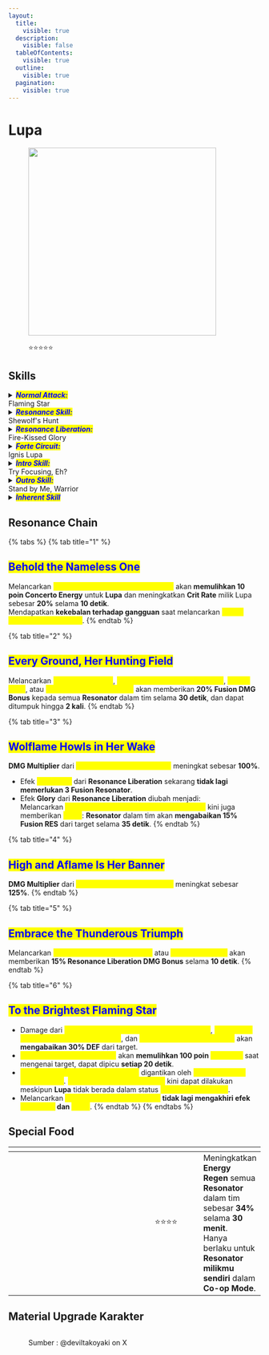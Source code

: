 ```yaml
---
layout:
  title:
    visible: true
  description:
    visible: false
  tableOfContents:
    visible: true
  outline:
    visible: true
  pagination:
    visible: true
---
```


# Lupa

<figure><img src="https://wuthering.wiki/img/rolecard_1207.png" alt="" width="375"><figcaption><p><span data-gb-custom-inline data-tag="emoji" data-code="2b50">⭐</span><span data-gb-custom-inline data-tag="emoji" data-code="2b50">⭐</span><span data-gb-custom-inline data-tag="emoji" data-code="2b50">⭐</span><span data-gb-custom-inline data-tag="emoji" data-code="2b50">⭐</span><span data-gb-custom-inline data-tag="emoji" data-code="2b50">⭐</span></p></figcaption></figure>

## Skills

<details>

<summary><em><mark style="color:blue;"><strong>Normal Attack:</strong></mark></em><br>Flaming Star</summary>

<mark style="color:blue;">**Basic Attack**</mark>\
Melancarkan hingga **4 serangan berturut-turut**, memberikan <img src="https://wuthering.wiki/img/element_2.png" alt="" data-size="line"> **Fusion DMG**.

* Setelah <mark style="color:yellow;">**Basic Attack Stage 3**</mark>, Tekan **Normal Attack** pada waktu yang tepat untuk melancarkan **Mid-air Attack Stage 1**.
* Setelah **Dodge Counter**, <mark style="color:yellow;">**Basic Attack Starfall**</mark>, <mark style="color:yellow;">**Resonance Skill Shewolf's Hunt**</mark>, atau <mark style="color:yellow;">**Resonance Skill Feral Fang**</mark>, Tekan **Normal Attack** tepat waktu untuk melancarkan **Basic Attack Stage 2**.

<mark style="color:blue;">**Heavy Attack**</mark>\
Mengonsumsi **STA** untuk menyerang target, memberikan <img src="https://wuthering.wiki/img/element_2.png" alt="" data-size="line"> **Fusion DMG.**

<mark style="color:blue;">**Heavy Attack - Wolf's Gnawing**</mark>\
Saat <mark style="color:yellow;">**Wolflame**</mark> mencapai **50 poin**, **Heavy Attack** akan digantikan oleh <mark style="color:yellow;">**Wolf's Gnawing**</mark>, yang mengonsumsi **STA** untuk menyerang target dan memberikan <img src="https://wuthering.wiki/img/element_2.png" alt="" data-size="line"> **Fusion DMG.**

* Serangan ini **tidak memulihkan&#x20;**<mark style="color:yellow;">**Wolflame**</mark>. Mengonsumsi **50 poin&#x20;**<mark style="color:yellow;">**Wolflame**</mark> untuk melakukan serangan ini akan memberikan **1 poin&#x20;**<mark style="color:yellow;">**Wolfaith**</mark>.

<mark style="color:blue;">**Heavy Attack - Wolf's Claw**</mark>\
Saat <mark style="color:yellow;">**Wolflame**</mark> mencapai **50 poin** dan <mark style="color:yellow;">**Wolfaith**</mark> mencapai **1 poin**, **Heavy Attack** akan digantikan oleh <mark style="color:yellow;">**Wolf's Claw**</mark>, yang mengonsumsi **STA** untuk menyerang target dan memberikan memberikan <img src="https://wuthering.wiki/img/element_2.png" alt="" data-size="line"> **Fusion DMG**.

* Jika <mark style="color:yellow;">**Wolflame**</mark> mencapai **50 poin** dan <mark style="color:yellow;">**Wolfaith**</mark> mencapai **1 poin** setelah melakukan <mark style="color:yellow;">**Mid-air Attack - Firestrike**</mark> atau <mark style="color:yellow;">**Heavy Attack - Wolf's Gnawing**</mark>, Tekan **Normal Attack** dengan tepat waktu untuk melakukan <mark style="color:yellow;">**Heavy Attack - Wolf's Claw**</mark>.
* Serangan ini **tidak memulihkan&#x20;**<mark style="color:yellow;">**Wolflame**</mark>. Mengonsumsi **50 poin&#x20;**<mark style="color:yellow;">**Wolflame**</mark> untuk melakukan serangan ini akan memberikan **1 poin&#x20;**<mark style="color:yellow;">**Wolfaith**</mark>.

<mark style="color:blue;">**Mid-air Attack**</mark>\
Mengonsumsi **STA** untuk melakukan hingga **3 serangan** di udara, memberikan <img src="https://wuthering.wiki/img/element_2.png" alt="" data-size="line"> **Fusion DMG**.\
Siklus **Mid-air Attack** tidak akan di-reset.\
\
<mark style="color:blue;">**Mid-air Attack - Firestrike**</mark>\
Saat <mark style="color:yellow;">**Wolflame**</mark> mencapai **50 poin**, <mark style="color:yellow;">**Mid-air Attack Stage 3**</mark> akan digantikan oleh <mark style="color:yellow;">**Mid-air Attack - Firestrike**</mark>, yang mengonsumsi **STA** untuk menyerang target dan memberikan <img src="https://wuthering.wiki/img/element_2.png" alt="" data-size="line"> **Fusion DMG** (dianggap sebagai **Heavy Attack DMG**).

* Serangan ini **tidak memulihkan&#x20;**<mark style="color:yellow;">**Wolflame**</mark>. Mengonsumsi **50 poin&#x20;**<mark style="color:yellow;">**Wolflame**</mark> untuk melakukan serangan ini akan memberikan **1 poin&#x20;**<mark style="color:yellow;">**Wolfaith**</mark>.

<mark style="color:blue;">**Plunging Attack**</mark>\
Tahan **Normal Attack** saat berada di udara untuk melakukan **Plunging Attack** dengan mengonsumsi **STA**, memberikan <img src="https://wuthering.wiki/img/element_2.png" alt="" data-size="line"> **Fusion DMG**. Setelah melakukan serangan ini, Tekan **Normal Attack** dengan tepat waktu untuk melakukan <mark style="color:yellow;">**Basic Attack Starfall**</mark>.

* Jika melakukan **Dodge** saat melancarkan <mark style="color:yellow;">**Mid-air Attack Stage 3**</mark> atau <mark style="color:yellow;">**Mid-air Attack - Firestrike**</mark>, Tekan **Normal Attack** tepat waktu untuk melakukan **Plunging Attack**, mengonsumsi **STA**.

<mark style="color:blue;">**Dodge Counter**</mark>\
Tekan **Normal Attack** setelah berhasil melakukan **Dodge** untuk menyerang target dan memberikan <img src="https://wuthering.wiki/img/element_2.png" alt="" data-size="line"> **Fusion DMG**.

</details>

<details>

<summary><em><mark style="color:blue;"><strong>Resonance Skill:</strong></mark></em><br>Shewolf's Hunt</summary>

**Lupa** melemparkan <mark style="color:yellow;">**Wildfire Banner**</mark> ke arah target, memberikan <img src="https://wuthering.wiki/img/element_2.png" alt="" data-size="line"> **Fusion DMG** dan memulihkan **15 poin&#x20;**<mark style="color:yellow;">**Wolflame**</mark>. Menandai target selama **8 detik**. Setelah menggunakan <mark style="color:yellow;">**Resonance Skill - Shewolf's Hunt**</mark>, **Lupa** dapat melancarkan <mark style="color:yellow;">**Feral Fang**</mark> dalam jangka waktu tertentu.\
Dapat dilakukan di udara dekat dengan tanah.

* Tahan **Resonance Skill** untuk melompat ke udara, lalu Tekan **Normal Attack** dengan tepat waktu untuk melancarkan **Mid-air Attack Stage 1**.

<mark style="color:blue;">**Resonance Skill - Feral Fang**</mark>\
**Lupa** mengunci target, memberikan <img src="https://wuthering.wiki/img/element_2.png" alt="" data-size="line"> **Fusion DMG** dan memulihkan **15 poin&#x20;**<mark style="color:yellow;">**Wolflame**</mark>. **DMG Multiplier** terhadap target yang ditandai meningkat sebesar **50%**. <mark style="color:yellow;">**Resonance Skill - Feral Fang**</mark> akan masuk cooldown jika tidak digunakan tepat waktu atau saat **Lupa** diganti.\
Dapat dilakukan di udara dekat dengan tanah.

</details>

<details>

<summary><em><mark style="color:blue;"><strong>Resonance Liberation:</strong></mark></em><br>Fire-Kissed Glory</summary>

Menyerang target dan memberikan <img src="https://wuthering.wiki/img/element_2.png" alt="" data-size="line"> **Fusion DMG**. Menggunakan serangan ini akan **mengonsumsi semua&#x20;**<mark style="color:yellow;">**Wolfaith**</mark> dan **memulihkan 100 poin&#x20;**<mark style="color:yellow;">**Wolflame**</mark>. Gunakan **Basic Attack** atau **Resonance Skill** tepat waktu untuk melancarkan <mark style="color:yellow;">**Resonance Skill - Foebreaker**</mark>.\
Dapat dilakukan di udara dekat dengan tanah.\
Menggunakan skill ini akan memperkuat semua **Resonator** dalam tim. Selama **35 detik**:

* Semua **Resonator** dalam tim mendapatkan efek <mark style="color:yellow;">**Pack Hunt**</mark>.
* Jika **Resonator aktif** terkena serangan atau terlempar ke udara, mereka akan langsung pulih dan dianggap telah berhasil menghindar saat berada di tanah. Efek ini dapat dipicu hingga **3 kali**.

<mark style="color:blue;">**Pack Hunt**</mark>\
**Resonator** yang memiliki efek <mark style="color:yellow;">**Pack Hunt**</mark> mendapatkan peningkatan **ATK sebesar 6%** dan memberikan <img src="https://wuthering.wiki/img/element_2.png" alt="" data-size="line"> **Fusion DMG Bonus sebesar 10%** saat menyerang target **Overlord Class** atau **Calamity Class** (**keduanya tidak dapat ditumpuk**). Jika terdapat **3 Resonator bertipe Fusion** dalam tim, **Fusion DMG Bonus** terhadap target **Overlord Class** atau **Calamity Class** akan bertambah lagi sebesar **10%**.\
Saat **Resonator aktif** melancarkan **Intro Skill**, <mark style="color:yellow;">**Pack Hunt**</mark> akan ditingkatkan, memberikan tambahan **6% ATK** ke semua **Resonator** dalam tim, hingga maksimum **18%**.\
Jika <mark style="color:yellow;">**Pack Hunt**</mark>**&#x20;milik Lupa** mencapai batas maksimum selama durasinya, dia akan memasuki status <mark style="color:yellow;">**Wild Hunt**</mark>, dan <mark style="color:yellow;">**Intro Skill - Nowhere to Run!**</mark> akan tersedia.\
<mark style="color:yellow;">**Wild Hunt**</mark> hanya dapat dipicu **satu kali** untuk setiap <mark style="color:yellow;">**Pack Hunt**</mark>.

<mark style="color:blue;">**Resonance Skill - Foebreaker**</mark>\
Mengonsumsi semua <mark style="color:yellow;">**Wolflame**</mark> untuk melancarkan <mark style="color:yellow;">**Foebreaker**</mark>, memberikan <img src="https://wuthering.wiki/img/element_2.png" alt="" data-size="line"> **Fusion DMG** dan memasuki status <mark style="color:yellow;">**Burning Matchpoint**</mark>.

<mark style="color:blue;">**Burning Matchpoint**</mark>\
**Normal Attack** memulihkan <mark style="color:yellow;">**Wolflame**</mark> sebanyak **500% lebih banyak** saat mengenai target.\
Tidak dapat menggunakan <mark style="color:yellow;">**Resonance Skill - Shewolf's Hunt**</mark> dan <mark style="color:yellow;">**Resonance Skill - Feral Fang**</mark> saat berada dalam status ini.

</details>

<details>

<summary><em><mark style="color:blue;"><strong>Forte Circuit:</strong></mark></em><br>Ignis Lupa</summary>

**ATK Lupa meningkat sebesar 12% selama 8 detik** saat melakukan salah satu dari aksi berikut:

* Melancarkan <mark style="color:yellow;">**Resonance Skill - Feral Fang**</mark>
* Melancarkan <mark style="color:yellow;">**Heavy Attack - Wolf's Gnawing**</mark>, <mark style="color:yellow;">**Wolf's Claw**</mark>, atau <mark style="color:yellow;">**Mid-air Attack**</mark>**&#x20;-&#x20;**<mark style="color:yellow;">**Firestrike**</mark>
* Melancarkan <mark style="color:yellow;">**Resonance Liberation - Fire-Kissed Glory**</mark>
* Melancarkan <mark style="color:yellow;">**Dance With the Wolf**</mark> <mark style="color:yellow;"></mark><mark style="color:yellow;">dan</mark> <mark style="color:yellow;"></mark><mark style="color:yellow;">**Dance With the Wolf: Climax**</mark>

<mark style="color:blue;">**Resonance Skill - Dance With the Wolf**</mark>\
Saat <mark style="color:yellow;">**Wolfaith**</mark> mencapai **2 poin**, **Resonance Skill** akan digantikan oleh <mark style="color:yellow;">**Dance With the Wolf**</mark>. Menggunakan <mark style="color:yellow;">**Dance With the Wolf**</mark> akan **mengonsumsi semua&#x20;**<mark style="color:yellow;">**Wolfaith**</mark>, memberikan <img src="https://wuthering.wiki/img/element_2.png" alt="" data-size="line"> **Fusion DMG** (dianggap sebagai **Resonance Liberation DMG**).\
Dapat dilakukan di udara dekat dengan tanah.

<mark style="color:blue;">**Resonance Skill - Dance With the Wolf: Climax**</mark>\
Saat <mark style="color:yellow;">**Wolfaith**</mark> mencapai **2 poin** dalam status <mark style="color:yellow;">**Burning Matchpoint**</mark>, **Resonance Skill** akan digantikan oleh <mark style="color:yellow;">**Dance With the Wolf: Climax**</mark>. Menggunakan <mark style="color:yellow;">**Dance With the Wolf: Climax**</mark> akan **mengonsumsi semua&#x20;**<mark style="color:yellow;">**Wolfaith**</mark>, memberikan <img src="https://wuthering.wiki/img/element_2.png" alt="" data-size="line"> **Fusion DMG** (dianggap sebagai **Resonance Liberation DMG**).\
Status <mark style="color:yellow;">**Burning Matchpoint**</mark> akan hilang setelah skill ini berakhir.\
Dapat dilakukan di udara dekat dengan tanah.

<mark style="color:blue;">**Resonance Skill - Set the Arena Ablaze**</mark>\
Dalam **8 detik** setelah melancarkan <mark style="color:yellow;">**Dance With the Wolf**</mark> atau <mark style="color:yellow;">**Dance With the Wolf: Climax**</mark>, **Lupa** akan tetap berada di medan pertempuran setelah diganti, dan akan **membantu Resonator aktif** saat mereka menggunakan **Resonance Liberation**, dengan memberikan <img src="https://wuthering.wiki/img/element_2.png" alt="" data-size="line"> **Fusion DMG** (dianggap sebagai **Resonance Skill DMG**).\
Efek ini hanya dapat dipicu **satu kali** selama durasinya.

<mark style="color:blue;">**Wolflame**</mark>\
**Lupa** dapat menyimpan hingga **100 poin&#x20;**<mark style="color:yellow;">**Wolflame**</mark>.

* <mark style="color:yellow;">**Wolflame**</mark> dipulihkan saat **Normal Attack** mengenai target.
* <mark style="color:yellow;">**Wolflame**</mark> dipulihkan saat melancarkan **Resonance Skill**.
* <mark style="color:yellow;">**Wolflame**</mark> dipulihkan saat melancarkan **Resonance Liberation**.

<mark style="color:blue;">**Wolfaith**</mark>\
**Lupa** dapat menyimpan hingga **2 poin&#x20;**<mark style="color:yellow;">**Wolfaith**</mark>.\
<mark style="color:yellow;">**Wolfaith**</mark> bertahan selama **10 detik**, dan durasinya akan di-reset saat <mark style="color:yellow;">**Wolfaith**</mark> dipulihkan.\
Saat durasinya berakhir, setiap **1 poin&#x20;**<mark style="color:yellow;">**Wolfaith**</mark> yang tersisa akan dikonversi menjadi **50 poin&#x20;**<mark style="color:yellow;">**Wolflame**</mark>.

* **1 poin&#x20;**<mark style="color:yellow;">**Wolfaith**</mark> dipulihkan saat melancarkan <mark style="color:yellow;">**Heavy Attack - Wolf's Gnawing**</mark>, <mark style="color:yellow;">**Wolf's Claw**</mark>, atau <mark style="color:yellow;">**Mid-air Attack - Firestrike**</mark>.

</details>

<details>

<summary><em><mark style="color:blue;"><strong>Intro Skill:</strong></mark></em><br>Try Focusing, Eh?</summary>

Menyerang target dan memberikan <img src="https://wuthering.wiki/img/element_2.png" alt="" data-size="line"> **Fusion DMG**.\
Tekan **Normal Attack** setelah melancarkan <mark style="color:yellow;">**Intro Skill - Try Focusing, Eh?**</mark> untuk melancarkan **Mid-air Attack Stage 3**.

<mark style="color:blue;">**Nowhere to Run!**</mark>\
Saat **Lupa** memasuki status <mark style="color:yellow;">**Wild Hunt**</mark>, **Intro Skill** berikutnya akan digantikan oleh <mark style="color:yellow;">**Nowhere to Run!**</mark>.\
Melancarkan <mark style="color:yellow;">**Nowhere to Run!**</mark> akan **menghapus efek&#x20;**<mark style="color:yellow;">**Pack Hunt**</mark>**&#x20;dan&#x20;**<mark style="color:yellow;">**Glory**</mark> dari semua **Resonator** dalam tim, serta memberikan <img src="https://wuthering.wiki/img/element_2.png" alt="" data-size="line"> **Fusion DMG** (dianggap sebagai **Resonance Liberation DMG**).

</details>

<details>

<summary><em><mark style="color:blue;"><strong>Outro Skill:</strong></mark></em><br>Stand by Me, Warrior</summary>

**Resonator** yang masuk akan mendapatkan **peningkatan** memberikan <img src="https://wuthering.wiki/img/element_2.png" alt="" data-size="line"> **Fusion DMG** **sebesar 20%** dan **peningkatan Basic Attack DMG sebesar 25%** selama **14 detik** atau hingga **Resonator tersebut diganti**.

</details>

<details>

<summary><em><mark style="color:blue;"><strong>Inherent Skill</strong></mark></em></summary>

<mark style="color:blue;">Remember My Name</mark>\
Setelah berlari selama **2,5 detik**, **Lupa** memasuki status <mark style="color:yellow;">**Sprint**</mark>. **Basic Attack** berikutnya akan digantikan oleh <mark style="color:yellow;">**Basic Attack - Starfall**</mark>.\
Mendapatkan **peningkatan ketahanan terhadap gangguan** saat melancarkan <mark style="color:yellow;">**Heavy Attack - Wolf's Gnawing**</mark>, <mark style="color:yellow;">**Wolf's Claw**</mark>, dan <mark style="color:yellow;">**Mid-air Attack - Firestrike**</mark>.

<mark style="color:blue;">Applause of Victory</mark>\
Mengalahkan target yang ditandai akan **me-reset cooldown** dari <mark style="color:yellow;">**Resonance Skill - Shewolf's Hunt**</mark>.

<mark style="color:blue;">**Resonance Liberation - Glory**</mark>\
Melancarkan <mark style="color:yellow;">**Resonance Liberation - Fire-Kissed Glory**</mark> akan memberikan efek <mark style="color:yellow;">**Glory**</mark>. Selama **35 detik**:\
Serangan semua **Resonator** dalam tim akan **mengabaikan 3% Fusion RES** dari target. Untuk setiap **Fusion Resonator** dalam tim selain **Lupa**, efek ini meningkat sebesar **3%**, hingga maksimum **9%**.\
Jika terdapat **3 Fusion Resonator** dalam tim, serangan Resonator juga akan **mengabaikan tambahan 6% Fusion RES**.

</details>

## Resonance Chain

{% tabs %}
{% tab title="1" %}
## <mark style="color:blue;">Behold the Nameless One</mark>

Melancarkan <mark style="color:yellow;">**Resonance Skill - Fire-Kissed Glory**</mark> akan **memulihkan 10 poin Concerto Energy** untuk **Lupa** dan meningkatkan **Crit Rate** milik Lupa sebesar **20%** selama **10 detik**.\
Mendapatkan **kekebalan terhadap gangguan** saat melancarkan <mark style="color:yellow;">**Dance With the Wolf: Climax**</mark>.
{% endtab %}

{% tab title="2" %}
## <mark style="color:blue;">Every Ground, Her Hunting Field</mark>

Melancarkan <mark style="color:yellow;">**Fire-Kissed Glory**</mark>, <mark style="color:yellow;">**Heavy Attack - Wolf's Gnawing**</mark>, <mark style="color:yellow;">**Wolf's Claw**</mark>, atau <mark style="color:yellow;">**Mid-air Attack - Firestrike**</mark> akan memberikan **20% Fusion DMG Bonus** kepada semua **Resonator** dalam tim selama **30 detik**, dan dapat ditumpuk hingga **2 kali**.
{% endtab %}

{% tab title="3" %}
## <mark style="color:blue;">Wolflame Howls in Her Wake</mark>

**DMG Multiplier** dari <mark style="color:yellow;">**Intro Skill - Nowhere to Run!**</mark> meningkat sebesar **100%**.

* Efek <mark style="color:yellow;">**Pack Hunt**</mark> dari **Resonance Liberation** sekarang **tidak lagi memerlukan 3 Fusion Resonator**.
* Efek **Glory** dari **Resonance Liberation** diubah menjadi:\
  Melancarkan <mark style="color:yellow;">**Resonance Liberation - Fire-Kissed Glory**</mark> kini juga memberikan <mark style="color:yellow;">**Glory**</mark>: **Resonator** dalam tim akan **mengabaikan 15% Fusion RES** dari target selama **35 detik**.
{% endtab %}

{% tab title="4" %}
## <mark style="color:blue;">High and Aflame Is Her Banner</mark>

**DMG Multiplier** dari <mark style="color:yellow;">**Dance With the Wolf: Climax**</mark> meningkat sebesar **125%**.
{% endtab %}

{% tab title="5" %}
## <mark style="color:blue;">Embrace the Thunderous Triumph</mark>

Melancarkan <mark style="color:yellow;">**Intro Skill - Try Focusing, Eh?**</mark> atau <mark style="color:yellow;">**Nowhere to Run!**</mark> akan memberikan **15% Resonance Liberation DMG Bonus** selama **10 detik**.
{% endtab %}

{% tab title="6" %}
## <mark style="color:blue;">To the Brightest Flaming Star</mark>

* Damage dari <mark style="color:yellow;">**Forte Circuit - Dance With the Wolf: Climax**</mark>, <mark style="color:yellow;">**Resonance Liberation - Fire-Kissed Glory**</mark>, dan <mark style="color:yellow;">**Intro Skill - Nowhere to Run!**</mark> akan **mengabaikan 30% DEF** dari target.
* <mark style="color:yellow;">**Resonance Skill - Feral Fang**</mark> akan **memulihkan 100 poin&#x20;**<mark style="color:yellow;">**Wolflame**</mark> saat mengenai target, dapat dipicu **setiap 20 detik**.
* <mark style="color:yellow;">**Forte Circuit - Dance With the Wolf**</mark> digantikan oleh <mark style="color:yellow;">**Dance With the Wolf: Climax**</mark>. <mark style="color:yellow;">**Dance With the Wolf: Climax**</mark> kini dapat dilakukan meskipun **Lupa** tidak berada dalam status <mark style="color:yellow;">**Burning Matchpoint**</mark>.
* Melancarkan <mark style="color:yellow;">**Intro Skill - Nowhere to Run!**</mark> **tidak lagi mengakhiri efek&#x20;**<mark style="color:yellow;">**Pack Hunt**</mark>**&#x20;dan&#x20;**<mark style="color:yellow;">**Glory**</mark>.
{% endtab %}
{% endtabs %}

## Special Food

<table data-header-hidden><thead><tr><th width="267"></th><th width="127" align="center"></th><th></th></tr></thead><tbody><tr><td><img src="https://api.hakush.in/ww/UI/UIResources/Common/Image/IconCook/T_IconCook_078_UI.webp" alt=""></td><td align="center"><span data-gb-custom-inline data-tag="emoji" data-code="2b50">⭐</span><span data-gb-custom-inline data-tag="emoji" data-code="2b50">⭐</span><span data-gb-custom-inline data-tag="emoji" data-code="2b50">⭐</span><span data-gb-custom-inline data-tag="emoji" data-code="2b50">⭐</span></td><td>Meningkatkan <strong>Energy Regen</strong> semua <strong>Resonator</strong> dalam tim sebesar <strong>34%</strong> selama <strong>30 menit</strong>.<br>Hanya berlaku untuk <strong>Resonator milikmu sendiri</strong> dalam <strong>Co-op Mode</strong>.</td></tr></tbody></table>

## Material Upgrade Karakter

<figure><img src="https://i.postimg.cc/pTM23Rxs/Lupa-mats.jpg" alt=""><figcaption><p>Sumber :  @deviltakoyaki on X</p></figcaption></figure>



